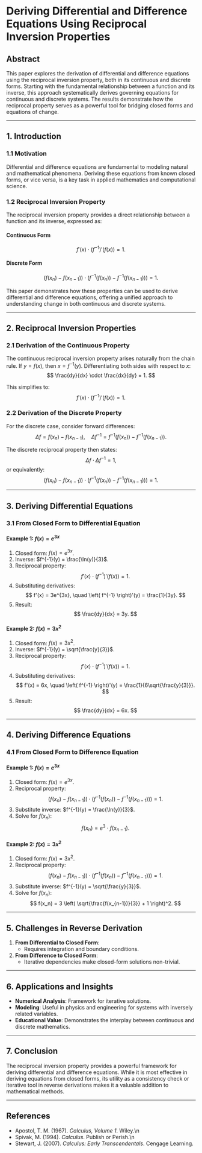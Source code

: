 ﻿# **Deriving Differential and Difference Equations Using Reciprocal Inversion Properties**

## **Abstract**
This paper explores the derivation of differential and difference equations using the reciprocal inversion property, both in its continuous and discrete forms. Starting with the fundamental relationship between a function and its inverse, this approach systematically derives governing equations for continuous and discrete systems. The results demonstrate how the reciprocal property serves as a powerful tool for bridging closed forms and equations of change.

---

## **1. Introduction**

### **1.1 Motivation**
Differential and difference equations are fundamental to modeling natural and mathematical phenomena. Deriving these equations from known closed forms, or vice versa, is a key task in applied mathematics and computational science.

### **1.2 Reciprocal Inversion Property**
The reciprocal inversion property provides a direct relationship between a function and its inverse, expressed as:

#### **Continuous Form**
$$
f'(x) \cdot \left( f^{-1} \right)'(f(x)) = 1.
$$

#### **Discrete Form**
$$
\left( f(x_n) - f(x_{n-1}) \right) \cdot \left( f^{-1}(f(x_n)) - f^{-1}(f(x_{n-1})) \right) = 1.
$$

This paper demonstrates how these properties can be used to derive differential and difference equations, offering a unified approach to understanding change in both continuous and discrete systems.

---

## **2. Reciprocal Inversion Properties**

### **2.1 Derivation of the Continuous Property**
The continuous reciprocal inversion property arises naturally from the chain rule. If $y = f(x)$, then $x = f^{-1}(y)$. Differentiating both sides with respect to $x$:
$$
\frac{dy}{dx} \cdot \frac{dx}{dy} = 1.
$$

This simplifies to:
$$
f'(x) \cdot \left( f^{-1} \right)'(f(x)) = 1.
$$

### **2.2 Derivation of the Discrete Property**
For the discrete case, consider forward differences:
$$
\Delta f = f(x_n) - f(x_{n-1}), \quad \Delta f^{-1} = f^{-1}(f(x_n)) - f^{-1}(f(x_{n-1})).
$$

The discrete reciprocal property then states:
$$
\Delta f \cdot \Delta f^{-1} = 1,
$$
or equivalently:
$$
\left( f(x_n) - f(x_{n-1}) \right) \cdot \left( f^{-1}(f(x_n)) - f^{-1}(f(x_{n-1})) \right) = 1.
$$

---

## **3. Deriving Differential Equations**

### **3.1 From Closed Form to Differential Equation**
#### **Example 1: $f(x) = e^{3x}$**
1. Closed form: $f(x) = e^{3x}$.
2. Inverse: $f^{-1}(y) = \frac{\ln(y)}{3}$.
3. Reciprocal property:
   $$
   f'(x) \cdot \left( f^{-1} \right)'(f(x)) = 1.
   $$
4. Substituting derivatives:
   $$
   f'(x) = 3e^{3x}, \quad \left( f^{-1} \right)'(y) = \frac{1}{3y}.
   $$
5. Result:
   $$
   \frac{dy}{dx} = 3y.
   $$

#### **Example 2: $f(x) = 3x^2$**
1. Closed form: $f(x) = 3x^2$.
2. Inverse: $f^{-1}(y) = \sqrt{\frac{y}{3}}$.
3. Reciprocal property:
   $$
   f'(x) \cdot \left( f^{-1} \right)'(f(x)) = 1.
   $$
4. Substituting derivatives:
   $$
   f'(x) = 6x, \quad \left( f^{-1} \right)'(y) = \frac{1}{6\sqrt{\frac{y}{3}}}.
   $$
5. Result:
   $$
   \frac{dy}{dx} = 6x.
   $$

---

## **4. Deriving Difference Equations**

### **4.1 From Closed Form to Difference Equation**
#### **Example 1: $f(x) = e^{3x}$**
1. Closed form: $f(x) = e^{3x}$.
2. Reciprocal property:
   $$
   \left( f(x_n) - f(x_{n-1}) \right) \cdot \left( f^{-1}(f(x_n)) - f^{-1}(f(x_{n-1})) \right) = 1.
   $$
3. Substitute inverse: $f^{-1}(y) = \frac{\ln(y)}{3}$.
4. Solve for $f(x_n)$:
   $$
   f(x_n) = e^3 \cdot f(x_{n-1}).
   $$

#### **Example 2: $f(x) = 3x^2$**
1. Closed form: $f(x) = 3x^2$.
2. Reciprocal property:
   $$
   \left( f(x_n) - f(x_{n-1}) \right) \cdot \left( f^{-1}(f(x_n)) - f^{-1}(f(x_{n-1})) \right) = 1.
   $$
3. Substitute inverse: $f^{-1}(y) = \sqrt{\frac{y}{3}}$.
4. Solve for $f(x_n)$:
   $$
   f(x_n) = 3 \left( \sqrt{\frac{f(x_{n-1})}{3}} + 1 \right)^2.
   $$

---

## **5. Challenges in Reverse Derivation**

1. **From Differential to Closed Form**:
   - Requires integration and boundary conditions.
2. **From Difference to Closed Form**:
   - Iterative dependencies make closed-form solutions non-trivial.

---

## **6. Applications and Insights**
- **Numerical Analysis**: Framework for iterative solutions.
- **Modeling**: Useful in physics and engineering for systems with inversely related variables.
- **Educational Value**: Demonstrates the interplay between continuous and discrete mathematics.

---

## **7. Conclusion**
The reciprocal inversion property provides a powerful framework for deriving differential and difference equations. While it is most effective in deriving equations from closed forms, its utility as a consistency check or iterative tool in reverse derivations makes it a valuable addition to mathematical methods.

---

## **References**
- Apostol, T. M. (1967). *Calculus, Volume 1*. Wiley.\n
- Spivak, M. (1994). *Calculus*. Publish or Perish.\n
- Stewart, J. (2007). *Calculus: Early Transcendentals*. Cengage Learning.

